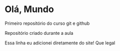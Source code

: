 # Olá, Mundo 
 Primeiro repositório do curso git e github

Repositório criado durante a aula

Essa linha eu adicionei diretamente do site! Que legal 
